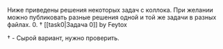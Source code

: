 Ниже приведены решения некоторых задач с коллока. При желании можно публиковать разные решения одной и той же задачи в разных файлах.
0. $\dagger$ [[task0|Задача 0]] by Feytox 

$\dagger$ - Сырой вариант, нужно проверить. 